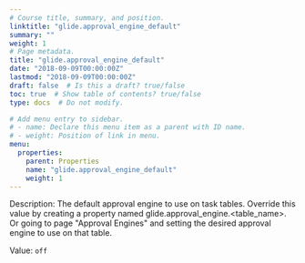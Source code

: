 ```yaml
---
# Course title, summary, and position.
linktitle: "glide.approval_engine_default"
summary: ""
weight: 1
# Page metadata.
title: "glide.approval_engine_default"
date: "2018-09-09T00:00:00Z"
lastmod: "2018-09-09T00:00:00Z"
draft: false  # Is this a draft? true/false
toc: true  # Show table of contents? true/false
type: docs  # Do not modify.

# Add menu entry to sidebar.
# - name: Declare this menu item as a parent with ID name.
# - weight: Position of link in menu.
menu:
  properties:
    parent: Properties
    name: "glide.approval_engine_default"
    weight: 1
---
```


Description: The default approval engine to use on task tables. Override this value by creating a property named glide.approval_engine.<table_name>. Or going to page "Approval Engines" and setting the desired approval engine to use on that table.


Value: `off`
